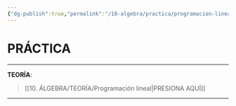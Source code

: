 ```yaml
---
{"dg-publish":true,"permalink":"/10-algebra/practica/programacion-lineal/","tags":["Álgebra","Práctica","UNI","Incompleto"]}
---
```


# PRÁCTICA
---
**TEORÍA**:
>[[10. ÁLGEBRA/TEORÍA/Programación lineal\|PRESIONA AQUÍ]]

---
